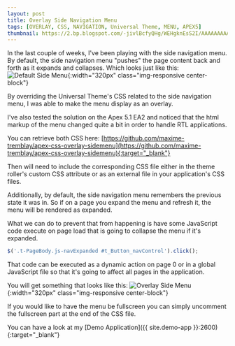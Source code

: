 ```yaml
---
layout: post
title: Overlay Side Navigation Menu
tags: [OVERLAY, CSS, NAVIGATION, Universal Theme, MENU, APEX5]
thumbnail: https://2.bp.blogspot.com/-jivlBcfyQHg/WEHgknEsS2I/AAAAAAAAAUs/zMuHQo5ueVEalgR0ccJWmfW2ncaTyYStgCLcB/s72-c/Default%2BSide%2BMenu.gif
---
```


In the last couple of weeks, I've been playing with the side navigation menu. By default, the side navigation menu "pushes" the page content back and forth as it expands and collapses.
Which looks just like this:
![Default Side Menu](https://2.bp.blogspot.com/-jivlBcfyQHg/WEHgknEsS2I/AAAAAAAAAUs/zMuHQo5ueVEalgR0ccJWmfW2ncaTyYStgCLcB/s1600/Default%2BSide%2BMenu.gif "Default Side Menu"){:width="320px" class="img-responsive center-block"}

By overriding the Universal Theme's CSS related to the side navigation menu, I was able to make the menu display as an overlay.

I've also tested the solution on the Apex 5.1 EA2 and noticed that the html markup of the menu changed quite a bit in order to handle RTL applications.

You can retrieve both CSS here:
[https://github.com/maxime-tremblay/apex-css-overlay-sidemenu](https://github.com/maxime-tremblay/apex-css-overlay-sidemenu){:target="_blank"}

Then will need to include the corresponding CSS file either in the theme roller's custom CSS attribute or as an external file in your application's CSS files.

Additionally, by default, the side navigation menu remembers the previous state it was in. So if on a page you expand the menu and refresh it, the menu will be rendered as expanded.

What we can do to prevent that from happening is have some JavaScript code execute on page load that is going to collapse the menu if it's expanded.
```javascript
$('.t-PageBody.js-navExpanded #t_Button_navControl').click();
```

That code can be executed as a dynamic action on page 0 or in a global JavaScript file so that it's going to affect all pages in the application.

You will get something that looks like this:
![Overlay Side Menu](https://2.bp.blogspot.com/-zK1XIoqRUc0/WEHhCNrVh3I/AAAAAAAAAUw/Ml7yRHoQS5UhCLYZsn5i3cpXiL50tuXpACLcB/s1600/Overlay%2BSide%2BMenu.gif "Overlay Side Menu"){:width="320px" class="img-responsive center-block"}

If you would like to have the menu be fullscreen you can simply uncomment the fullscreen part at the end of the CSS file.

You can have a look at my [Demo Application]({{ site.demo-app }}:2600){:target="_blank"}